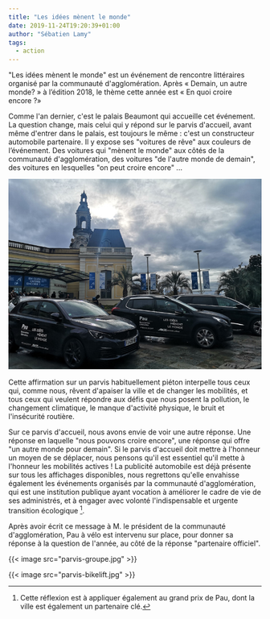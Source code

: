 ```yaml
---
title: "Les idées mènent le monde"
date: 2019-11-24T19:20:39+01:00
author: "Sébatien Lamy"
tags:
  - action
---
```


"Les idées mènent le monde" est un événement de rencontre littéraires organisé par la communauté d'agglomération. Après «&nbsp;Demain, un autre monde?&nbsp;» à l’édition 2018, le thème cette année est «&nbsp;En quoi croire encore&nbsp;?»

Comme l'an dernier, c'est le palais Beaumont qui accueille cet événement. La question change, mais celui qui y répond sur le parvis d'accueil, avant même d'entrer dans le palais, est toujours le même : c'est un constructeur automobile partenaire. Il y expose ses "voitures de rêve" aux couleurs de l’événement. Des voitures qui "mènent le monde" aux côtés de la communauté d'agglomération, des voitures "de l'autre monde de demain", des voitures en lesquelles "on peut croire encore" ...

![photo des voitures sur le parvis](voitures.jpg)

Cette affirmation sur un parvis habituellement piéton interpelle tous ceux qui, comme nous, rêvent d'apaiser la ville et de changer les mobilités, et tous ceux qui veulent répondre aux défis que nous posent la pollution, le changement climatique, le manque d'activité physique, le bruit et l'insécurité routière.

Sur ce parvis d'accueil, nous avons envie de voir une autre réponse. Une réponse en laquelle "nous pouvons croire encore", une réponse qui offre "un autre monde pour demain". Si le parvis d'accueil doit mettre à l'honneur un moyen de se déplacer, nous pensons qu'il est essentiel qu'il mette à l'honneur les mobilités actives ! La publicité automobile est déjà présente sur tous les affichages disponibles, nous regrettons qu'elle envahisse également les événements organisés par la communauté d'agglomération, qui est une institution publique ayant vocation à améliorer le cadre de vie de ses administrés, et à engager avec volonté l'indispensable et urgente transition écologique [^1].

Après avoir écrit ce message à M. le président de la communauté d'agglomération, Pau à vélo est intervenu sur place, pour donner sa réponse à la question de l'année, au côté de la réponse "partenaire officiel".


{{< image src="parvis-groupe.jpg" >}}

{{< image src="parvis-bikelift.jpg" >}}


[^1]: Cette réflexion est à appliquer également au grand prix de Pau, dont la ville est également un partenaire clé.